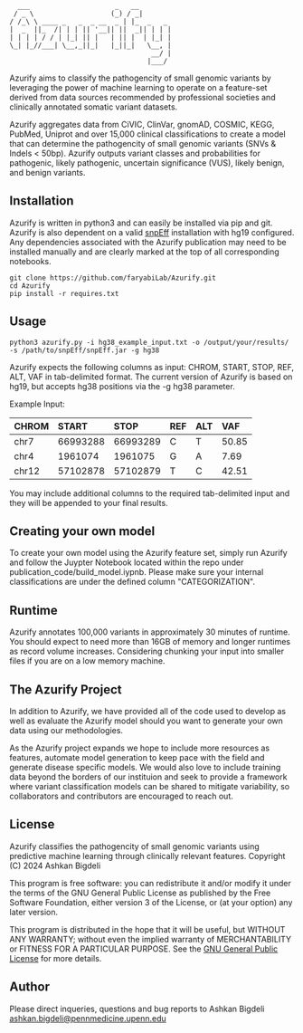 
```
  ___                     _   __        
 / _ \                   (_) / _|       
/ /_\ \ ____ _   _  _ __  _ | |_  _   _ 
|  _  ||_  /| | | || '__|| ||  _|| | | |
| | | | / / | |_| || |   | || |  | |_| |
\_| |_//___| \__,_||_|   |_||_|   \__, |
                                   __/ |
                                  |___/ 
```

Azurify aims to classify the pathogencity of small genomic variants by leveraging the power of machine learning to operate on a feature-set derived from data sources recommended by professional societies and clinically annotated somatic variant datasets.

Azurify aggregates data from CiVIC, ClinVar, gnomAD, COSMIC, KEGG, PubMed, Uniprot and over 15,000 clinical classifications to create a model that can determine the pathogencity of small genomic variants (SNVs & Indels < 50bp).
Azurify outputs variant classes and probabilities for pathogenic, likely pathogenic, uncertain significance (VUS), likely benign, and benign variants.

## Installation

Azurify is written in python3 and can easily be installed via pip and git. Azurify is also dependent on a valid [snpEff](https://pcingola.github.io/SnpEff/snpeff/introduction/) installation with hg19 configured. Any dependencies associated with the Azurify publication may need to be installed manually and are clearly marked at the top of all corresponding notebooks. 
```
git clone https://github.com/faryabiLab/Azurify.git
cd Azurify
pip install -r requires.txt
```
## Usage

```
python3 azurify.py -i hg38_example_input.txt -o /output/your/results/ -s /path/to/snpEff/snpEff.jar -g hg38
```
Azurify expects the following columns as input: CHROM, START, STOP, REF, ALT, VAF in tab-delimited format.  The current version of Azurify is based on hg19, but accepts hg38 positions via the -g hg38 parameter. 

Example Input:

|CHROM|START|STOP|REF|ALT|VAF|
|:----|:----|:----|:----|:----|:----|
|chr7|66993288|66993289|C|T|50.85|
|chr4|1961074|1961075|G|A|7.69|
|chr12|57102878|57102879|T|C|42.51|


You may include additional columns to the required tab-delimited input and they will be appended to your final results.

## Creating your own model

To create your own model using the Azurify feature set, simply run Azurify and follow the Juypter Notebook located within the repo under publication_code/build_model.iypnb. Please make sure your internal classifications are under the defined column "CATEGORIZATION". 

## Runtime

Azurify annotates 100,000 variants in approximately 30 minutes of runtime. You should expect to need more than 16GB of memory and longer runtimes as record volume increases. Considering chunking your input into smaller files if you are on a low memory machine. 

## The Azurify Project

In addition to Azurify, we have provided all of the code used to develop as well as evaluate the Azurify model should you want to generate your own data using our methodologies. 

As the Azurify project expands we hope to include more resources as features, automate model generation to keep pace with the field and generate disease specific models. 
We would also love to include training data beyond the borders of our instituion and seek to provide a framework where variant classification models can be shared to mitigate variability, so collaborators and contributors are encouraged to reach out. 

## License
Azurify classifies the pathogencity of small genomic variants using 
predictive machine learning through clinically relevant features.
Copyright (C) 2024 Ashkan Bigdeli

This program is free software: you can redistribute it and/or modify
it under the terms of the GNU General Public License as published by
the Free Software Foundation, either version 3 of the License, or
(at your option) any later version. 

This program is distributed in the hope that it will be useful,
but WITHOUT ANY WARRANTY; without even the implied warranty of
MERCHANTABILITY or FITNESS FOR A PARTICULAR PURPOSE.  See the
[GNU General Public License](https://www.gnu.org/licenses/) for more details.

## Author
Please direct inqueries, questions and bug reports to Ashkan Bigdeli ashkan.bigdeli@pennmedicine.upenn.edu
